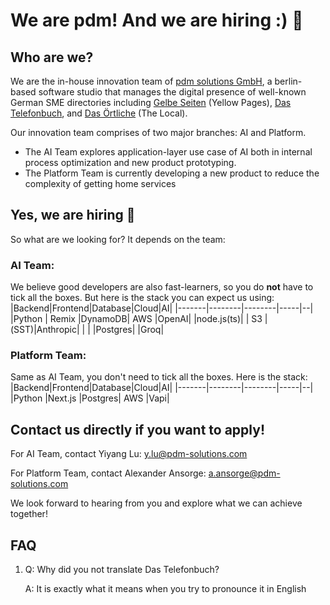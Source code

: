 # We are pdm! And we are hiring :) 👋

## Who are we? 
We are the in-house innovation team of [pdm solutions GmbH](https://pdm-solutions.com/en/), a berlin-based software studio that manages the digital presence of well-known German SME directories including [Gelbe Seiten](https://www.gelbeseiten.de/) (Yellow Pages), [Das Telefonbuch](https://www.dastelefonbuch.de/), and [Das Örtliche](https://www.dasoertliche.de/) (The Local). 

Our innovation team comprises of two major branches: AI and Platform. 
  - The AI Team explores application-layer use case of AI both in internal process optimization and new product prototyping. 
  - The Platform Team is currently developing a new product to reduce the complexity of getting home services

## Yes, we are hiring 🤩
So what are we looking for? It depends on the team:

### AI Team:
We believe good developers are also fast-learners, so you do **not** have to tick all the boxes. But here is the stack you can expect us using:
|Backend|Frontend|Database|Cloud|AI|
|-------|--------|--------|-----|--|
|Python | Remix  |DynamoDB| AWS |OpenAI|
|node.js(ts)|    |   S3   |(SST)|Anthropic|
|       |        |Postgres|     |Groq|

### Platform Team: 
Same as AI Team, you don't need to tick all the boxes. Here is the stack:
|Backend|Frontend|Database|Cloud|AI|
|-------|--------|--------|-----|--|
|Python |Next.js |Postgres| AWS |Vapi|

## Contact us directly if you want to apply! 
For AI Team, contact Yiyang Lu: y.lu@pdm-solutions.com

For Platform Team, contact Alexander Ansorge: a.ansorge@pdm-solutions.com


We look forward to hearing from you and explore what we can achieve together!

## FAQ
1. Q: Why did you not translate Das Telefonbuch?
   
   A: It is exactly what it means when you try to pronounce it in English
   
<!--

**Here are some ideas to get you started:**

🙋‍♀️ A short introduction - what is your organization all about?
🌈 Contribution guidelines - how can the community get involved?
👩‍💻 Useful resources - where can the community find your docs? Is there anything else the community should know?
🍿 Fun facts - what does your team eat for breakfast?
🧙 Remember, you can do mighty things with the power of [Markdown](https://docs.github.com/github/writing-on-github/getting-started-with-writing-and-formatting-on-github/basic-writing-and-formatting-syntax)
-->
